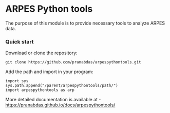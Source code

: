 # ARPES Python tools

The purpose of this module is to provide necessary tools to analyze ARPES data. 

### Quick start
Download or clone the repository:
```
git clone https://github.com/pranabdas/arpespythontools.git
```

Add the path and import in your program:
```
import sys 
sys.path.append("/parent/arpespythontools/path/")
import arpespythontools as arp
```

More detailed documentation is available at - <https://pranabdas.github.io/docs/arpespythontools/> 
